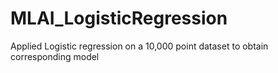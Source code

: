 # MLAI_LogisticRegression
Applied Logistic regression on a 10,000 point dataset to obtain corresponding model

